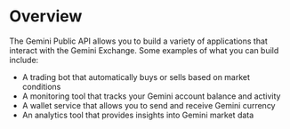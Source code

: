 # Overview

The Gemini Public API allows you to build a variety of applications that
interact with the Gemini Exchange. Some examples of what you can build include:

- A trading bot that automatically buys or sells based on market conditions
- A monitoring tool that tracks your Gemini account balance and activity
- A wallet service that allows you to send and receive Gemini currency
- An analytics tool that provides insights into Gemini market data
